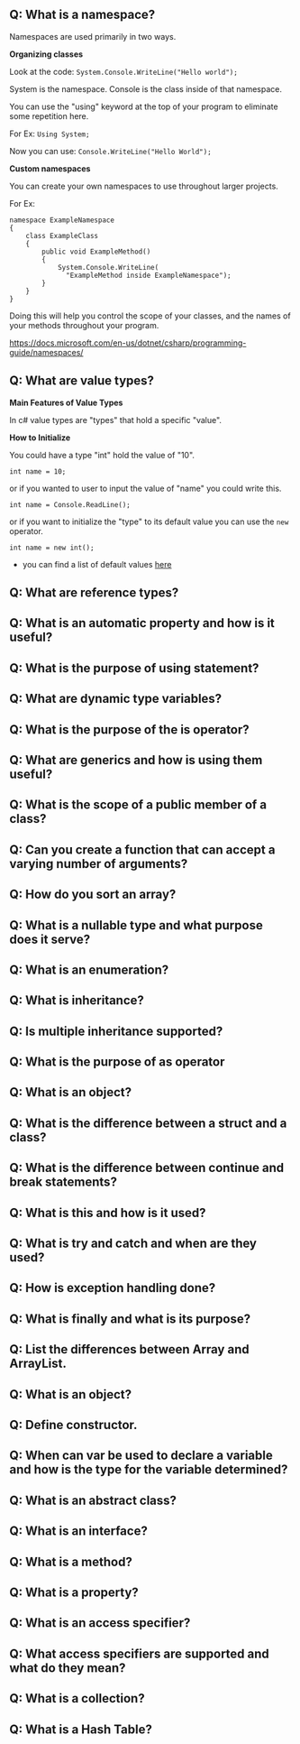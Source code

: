 ##    Q: What is a namespace?
Namespaces are used primarily in two ways.

**Organizing classes**

Look at the code: `System.Console.WriteLine("Hello world");`

System is the namespace. Console is the class inside of that namespace.

You can use the "using" keyword at the top of your program to eliminate some repetition here.

For Ex: `Using System;`

Now you can use: `Console.WriteLine("Hello World");`

**Custom namespaces**

You can create your own namespaces to use throughout larger projects.

For Ex:
```
namespace ExampleNamespace
{
    class ExampleClass
    {
        public void ExampleMethod()
        {
            System.Console.WriteLine(
              "ExampleMethod inside ExampleNamespace");
        }
    }
}
```

Doing this will help you control the scope of your classes, and the names of your methods throughout your program.

https://docs.microsoft.com/en-us/dotnet/csharp/programming-guide/namespaces/

##    Q: What are value types?

**Main Features of Value Types**

In c# value types are "types" that hold a specific "value".



**How to Initialize**

You could have a type "int" hold the value of "10".

`int name = 10;`

or if you wanted to user to input the value of "name" you could write this.

`int name = Console.ReadLine();`

or if you want to initialize the "type" to its default value you can use the `new` operator.

`int name = new int();`
* you can find a list of default values [here](https://docs.microsoft.com/en-us/dotnet/csharp/language-reference/keywords/default-values-table)



##    Q: What are reference types?
##    Q: What is an automatic property and how is it useful?
##    Q: What is the purpose of using statement?
##    Q: What are dynamic type variables?
##    Q: What is the purpose of the is operator?
##    Q: What are generics and how is using them useful?
##    Q: What is the scope of a public member of a class?
##    Q: Can you create a function that can accept a varying number of arguments?
##    Q: How do you sort an array?
##    Q: What is a nullable type and what purpose does it serve?
##    Q: What is an enumeration?
##    Q: What is inheritance?
##    Q: Is multiple inheritance supported?
##    Q: What is the purpose of as operator
##    Q: What is an object?
##    Q: What is the difference between a struct and a class?
##    Q: What is the difference between continue and break statements?
##    Q: What is this and how is it used?
##    Q: What is try and catch and when are they used?
##    Q: How is exception handling done?
##    Q: What is finally and what is its purpose?
##    Q: List the differences between Array and ArrayList.
##    Q: What is an object?
##    Q: Define constructor.
##    Q: When can var be used to declare a variable and how is the type for the variable determined?
##    Q: What is an abstract class?
##    Q: What is an interface?
##    Q: What is a method?
##    Q: What is a property?
##    Q: What is an access specifier?
##    Q: What access specifiers are supported and what do they mean?
##    Q: What is a collection?
##    Q: What is a Hash Table?
